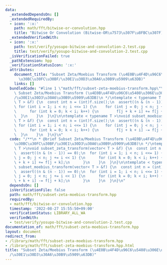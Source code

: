 ```yaml
---
data:
  _extendedDependsOn: []
  _extendedRequiredBy:
  - icon: ':x:'
    path: math/fft/bitwise-or-convolution.hpp
    title: "Bitwise Or Convolution (Bitwise-OR\u7573\u307F\u8FBC\u307F)"
  _extendedVerifiedWith:
  - icon: ':x:'
    path: test/verify/yosupo-bitwise-and-convolution-2.test.cpp
    title: test/verify/yosupo-bitwise-and-convolution-2.test.cpp
  _isVerificationFailed: true
  _pathExtension: hpp
  _verificationStatusIcon: ':x:'
  attributes:
    document_title: "Subset Zeta/Moebius Transform (\u4E0B\u4F4D\u96C6\u5408\u306E\
      \u30BC\u30FC\u30BF/\u30E1\u30D3\u30A6\u30B9\u5909\u63DB)"
    links: []
  bundledCode: "#line 1 \"math/fft/subset-zeta-moebius-transform.hpp\"\n/**\n * @brief\
    \ Subset Zeta/Moebius Transform (\u4E0B\u4F4D\u96C6\u5408\u306E\u30BC\u30FC\u30BF\
    /\u30E1\u30D3\u30A6\u30B9\u5909\u63DB)\n */\ntemplate < typename T >\nvoid subset_zeta_transform(vector<\
    \ T > &f) {\n  const int n = (int)f.size();\n  assert((n & (n - 1)) == 0);\n \
    \ for (int i = 1; i < n; i <<= 1) {\n    for (int j = 0; j < n; j += i << 1) {\n\
    \      for (int k = 0; k < i; k++) {\n        f[j + k + i] += f[j + k];\n    \
    \  }\n    }\n  }\n}\n\ntemplate < typename T >\nvoid subset_moebius_transform(vector<\
    \ T > &f) {\n  const int n = (int)f.size();\n  assert((n & (n - 1)) == 0);\n \
    \ for (int i = 1; i < n; i <<= 1) {\n    for (int j = 0; j < n; j += i << 1) {\n\
    \      for (int k = 0; k < i; k++) {\n        f[j + k + i] -= f[j + k];\n    \
    \  }\n    }\n  }\n}\n"
  code: "/**\n * @brief Subset Zeta/Moebius Transform (\u4E0B\u4F4D\u96C6\u5408\u306E\
    \u30BC\u30FC\u30BF/\u30E1\u30D3\u30A6\u30B9\u5909\u63DB)\n */\ntemplate < typename\
    \ T >\nvoid subset_zeta_transform(vector< T > &f) {\n  const int n = (int)f.size();\n\
    \  assert((n & (n - 1)) == 0);\n  for (int i = 1; i < n; i <<= 1) {\n    for (int\
    \ j = 0; j < n; j += i << 1) {\n      for (int k = 0; k < i; k++) {\n        f[j\
    \ + k + i] += f[j + k];\n      }\n    }\n  }\n}\n\ntemplate < typename T >\nvoid\
    \ subset_moebius_transform(vector< T > &f) {\n  const int n = (int)f.size();\n\
    \  assert((n & (n - 1)) == 0);\n  for (int i = 1; i < n; i <<= 1) {\n    for (int\
    \ j = 0; j < n; j += i << 1) {\n      for (int k = 0; k < i; k++) {\n        f[j\
    \ + k + i] -= f[j + k];\n      }\n    }\n  }\n}\n"
  dependsOn: []
  isVerificationFile: false
  path: math/fft/subset-zeta-moebius-transform.hpp
  requiredBy:
  - math/fft/bitwise-or-convolution.hpp
  timestamp: '2022-08-27 15:55:50+09:00'
  verificationStatus: LIBRARY_ALL_WA
  verifiedWith:
  - test/verify/yosupo-bitwise-and-convolution-2.test.cpp
documentation_of: math/fft/subset-zeta-moebius-transform.hpp
layout: document
redirect_from:
- /library/math/fft/subset-zeta-moebius-transform.hpp
- /library/math/fft/subset-zeta-moebius-transform.hpp.html
title: "Subset Zeta/Moebius Transform (\u4E0B\u4F4D\u96C6\u5408\u306E\u30BC\u30FC\u30BF\
  /\u30E1\u30D3\u30A6\u30B9\u5909\u63DB)"
---
```

